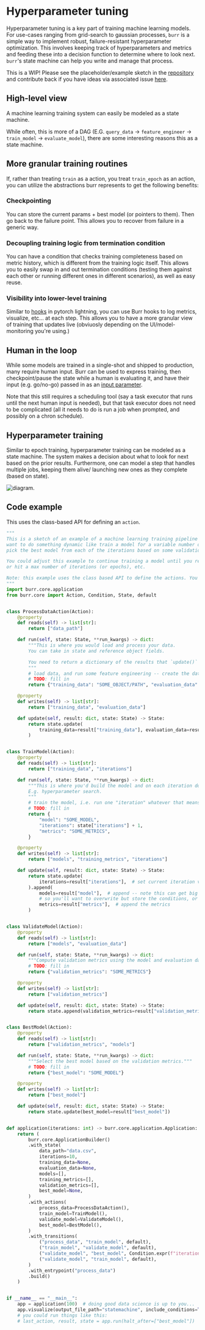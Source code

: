 # Hyperparameter tuning

Hyperparameter tuning is a key part of training machine learning models. For use-cases ranging from grid-search
to gaussian processes, ``burr`` is a simple way to implement robust, failure-resistant hyperparameter optimization. This involves keeping
track of hyperparameters and metrics and feeding these into a decision function to determine where to look next.
``burr``'s state machine can help you write and manage that process.

This is a WIP! Please see the placeholder/example sketch in the [repository](https://github.com/apache/burr/tree/main/examples/ml-training) and contribute back if you have ideas via associated issue [here](https://github.com/apache/burr/issues/138).

## High-level view

A machine learning training system can easily be modeled as a state machine.

While often, this is more of a DAG (E.G. `query_data` -> `feature_engineer` -> `train_model` -> `evaluate_model`), there
are some interesting reasons this as a state machine.

## More granular training routines

If, rather than treating `train` as a action, you treat `train_epoch` as an action, you can utilize the abstractions
burr represents to get the following benefits:

### Checkpointing

You can store the current params + best model (or pointers to them). Then go back to the failure point. This allows you
to recover from failure in a generic way.

### Decoupling training logic from termination condition

You can have a condition that checks training completeness based on metric history, which is different from the training logic itself.
This allows you to easily swap in and out termination conditions (testing them against each other or running different ones in different scenarios),
as well as easy reuse.

### Visibility into lower-level training

Similar to [hooks](https://lightning.ai/docs/pytorch/stable//extensions/callbacks.html) in pytorch lightning,
you can use Burr hooks to log metrics, visualize, etc... at each step. This allows you to have a more granular view of training that updates live
(obviuosly depending on the UI/model-monitoring you're using.)

## Human in the loop

While some models are trained in a single-shot and shipped to production, many require human input.
Burr can be used to express training, then checkpoint/pause the state while a human is evaluating it,
and have their input (e.g. go/no-go) passed in as an [input parameter](https://burr.apache.org/concepts/actions/#runtime-inputs).

Note that this still requires a scheduling tool (say a task executor that runs until the next human input is needed),
but that task executor does not need to be complicated (all it needs to do is run a job when prompted, and possibly on a chron schedule).

## Hyperparameter training

Similar to epoch training, hyperparameter training can be modeled as a state machine. The system makes a decision about what
to look for next based on the prior results. Furthermore, one can model a step that handles multiple jobs, keeping them alive/
launching new ones as they complete (based on state).

![diagram](./_ml_training.png).


## Code example

This uses the class-based API for defining an `action`.

```python
"""
This is a sketch of an example of a machine learning training pipeline using Burr where you
want to do something dynamic like train a model for a variable number of iterations and then
pick the best model from each of the iterations based on some validation metric. E.g. hyperparameter search.

You could adjust this example to continue training a model until you reach a certain validation metric,
or hit a max number of iterations (or epochs), etc.

Note: this example uses the class based API to define the actions. You could also use the function+decorator API.
"""
import burr.core.application
from burr.core import Action, Condition, State, default


class ProcessDataAction(Action):
    @property
    def reads(self) -> list[str]:
        return ["data_path"]

    def run(self, state: State, **run_kwargs) -> dict:
        """This is where you would load and process your data.
        You can take in state and reference object fields.

        You need to return a dictionary of the results that `update()` will then use to update the state.
        """
        # load data, and run some feature engineering -- create the data sets
        # TODO: fill in
        return {"training_data": "SOME_OBJECT/PATH", "evaluation_data": "SOME_OBJECT/PATH"}

    @property
    def writes(self) -> list[str]:
        return ["training_data", "evaluation_data"]

    def update(self, result: dict, state: State) -> State:
        return state.update(
            training_data=result["training_data"], evaluation_data=result["evaluation_data"]
        )


class TrainModel(Action):
    @property
    def reads(self) -> list[str]:
        return ["training_data", "iterations"]

    def run(self, state: State, **run_kwargs) -> dict:
        """This is where you'd build the model and on each iteration do something different.
        E.g. hyperparameter search.
        """
        # train the model, i.e. run one "iteration" whatever that means for you.
        # TODO: fill in
        return {
            "model": "SOME_MODEL",
            "iterations": state["iterations"] + 1,
            "metrics": "SOME_METRICS",
        }

    @property
    def writes(self) -> list[str]:
        return ["models", "training_metrics", "iterations"]

    def update(self, result: dict, state: State) -> State:
        return state.update(
            iterations=result["iterations"],  # set current iteration value
        ).append(
            models=result["model"],  # append -- note this can get big if your model is big
            # so you'll want to overwrite but store the conditions, or log somewhere
            metrics=result["metrics"],  # append the metrics
        )


class ValidateModel(Action):
    @property
    def reads(self) -> list[str]:
        return ["models", "evaluation_data"]

    def run(self, state: State, **run_kwargs) -> dict:
        """Compute validation metrics using the model and evaluation data."""
        # TODO: fill in
        return {"validation_metrics": "SOME_METRICS"}

    @property
    def writes(self) -> list[str]:
        return ["validation_metrics"]

    def update(self, result: dict, state: State) -> State:
        return state.append(validation_metrics=result["validation_metrics"])


class BestModel(Action):
    @property
    def reads(self) -> list[str]:
        return ["validation_metrics", "models"]

    def run(self, state: State, **run_kwargs) -> dict:
        """Select the best model based on the validation metrics."""
        # TODO: fill in
        return {"best_model": "SOME_MODEL"}

    @property
    def writes(self) -> list[str]:
        return ["best_model"]

    def update(self, result: dict, state: State) -> State:
        return state.update(best_model=result["best_model"])


def application(iterations: int) -> burr.core.application.Application:
    return (
        burr.core.ApplicationBuilder()
        .with_state(
            data_path="data.csv",
            iterations=10,
            training_data=None,
            evaluation_data=None,
            models=[],
            training_metrics=[],
            validation_metrics=[],
            best_model=None,
        )
        .with_actions(
            process_data=ProcessDataAction(),
            train_model=TrainModel(),
            validate_model=ValidateModel(),
            best_model=BestModel(),
        )
        .with_transitions(
            ("process_data", "train_model", default),
            ("train_model", "validate_model", default),
            ("validate_model", "best_model", Condition.expr(f"iterations>{iterations}")),
            ("validate_model", "train_model", default),
        )
        .with_entrypoint("process_data")
        .build()
    )


if __name__ == "__main__":
    app = application(100)  # doing good data science is up to you...
    app.visualize(output_file_path="statemachine", include_conditions=True, view=True, format="png")
    # you could run things like this:
    # last_action, result, state = app.run(halt_after=["best_model"])
```
